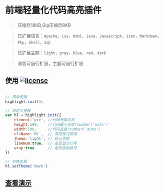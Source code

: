 前端轻量化代码高亮插件
=====================


> 压缩后18KB,Gip压缩后8KB

> 已扩展语言：`Apache`，`Css`，`Html`，`Java`，`Javascript`，`Json`，`Markdown`，`Php`，`Shell`，`Sql`

> 已扩展主题：`light`，`gray`，`blue`，`red`，`dark`

> 语言可自行扩展，主题可自行扩展

## 使用 [![license](https://img.shields.io/badge/license-MIT-brightgreen.svg?style=flat)](./LICENSE)


```javascript 

// 简单使用
highlight.init();

// 自定义参数
var hl = highlight.init({
	element:'pre', //代码元素名称
	height:500,    //代码最小高度(number|'auto')
	width:500,     //代码宽度(number|'auto')
	clsName:'HL',  // 高亮样式前缀
	theme:'light', // 默认主题
	lineNum:true,  // 是否显示行号
	wrap:true      // 是否自动换行
})

// 切换主题
hl.setTheme('dark')

```


## [查看演示](https://anuny.github.io/FHLT/)


